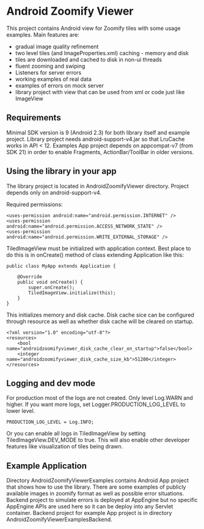 # Android Zoomify Viewer

This project contains Android view for Zoomify tiles with some usage examples. 
Main features are:
 * gradual image quality refinement
 * two level tiles (and ImageProperties.xml) caching - memory and disk
 * tiles are downloaded and cached to disk in non-ui threads
 * fluent zooming and swiping
 * Listeners for server errors 
 * working examples of real data
 * examples of errors on mock server
 * library project with view that can be used from xml or code just like ImageView
 
## Requirements
Minimal SDK version is 9 (Android 2.3) for both library itself and example project.
Library project needs android-support-v4.jar so that LruCache works in API < 12.
Examples App project depends on appcompat-v7 (from SDK 21) in order to enable Fragments, ActionBar/ToolBar in older versions.

## Using the library in your app
The library project is located in AndroidZoomifyViewer directory. Project depends only on android-support-v4.

Required permissions:
```
<uses-permission android:name="android.permission.INTERNET" />
<uses-permission android:name="android.permission.ACCESS_NETWORK_STATE" />
<uses-permission android:name="android.permission.WRITE_EXTERNAL_STORAGE" />
```
TiledImageView must be initialized with application context. Best place to do this is in onCreate() method of class extending Application like this:
```
public class MyApp extends Application {

	@Override
	public void onCreate() {
		super.onCreate();
		TiledImageView.initialize(this);
	}
}

```
This initializes memory and disk cache. Disk cache sice can be configured through resource as well as whether disk cache will be cleared on startup.
```
<?xml version="1.0" encoding="utf-8"?>
<resources>
	<bool name="androidzoomifyviewer_disk_cache_clear_on_startup">false</bool>
	<integer name="androidzoomifyviewer_disk_cache_size_kb">51200</integer>
</resources>
```
## Logging and dev mode
For production most of the logs are not created. Only level Log.WARN and higher. If you want more logs, set Logger.PRODUCTION_LOG_LEVEL to lower level.
```
PRODUCTION_LOG_LEVEL = Log.INFO;
```
Or you can enable all logs in TiledImageView by setting TiledImageView.DEV_MODE to true. This will also enable other developer features like visualization of tiles being drawn.

## Example Application
Directory AndroidZoomifyViewerExamples contains Android App project that shows how to use the library. There are some examples of publicly available images in zoomify format as well as possible error situations. 
Backend project to simulate errors is deployed at AppEngine but no specific AppEngine APIs are used here so it can be deploy into any Servlet container. Backend project for example App project is in directory AndroidZoomifyViewerExamplesBackend.

